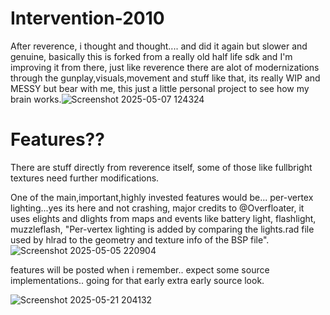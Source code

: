 # Intervention-2010

After reverence, i thought and thought.... and did it again but slower and genuine,
basically this is forked from a really old half life sdk and I'm improving it from there,
just like reverence there are alot of modernizations through the gunplay,visuals,movement and stuff like that,
its really WIP and MESSY but bear with me, this just a little personal project to see how my brain works.![Screenshot 2025-05-07 124324](https://github.com/user-attachments/assets/43b5e745-0ae1-43b7-b728-94d6bde3af45)


# Features??

There are stuff directly from reverence itself, some of those like fullbright textures need further modifications.

One of the main,important,highly invested features would be... per-vertex lighting...yes its here and not crashing, major credits to @Overfloater,
it uses elights and dlights from maps and events like battery light, flashlight, muzzleflash, "Per-vertex lighting is added by comparing the lights.rad file used by hlrad to the geometry and texture info of the BSP file".
![Screenshot 2025-05-05 220904](https://github.com/user-attachments/assets/76a62ed0-dc70-499f-8dc8-469f9a32393f)


features will be posted when i remember.. expect some source implementations.. going for that early extra early source look.



![Screenshot 2025-05-21 204132](https://github.com/user-attachments/assets/d5a79128-522f-475c-a00d-4bc3d1205cbb)
